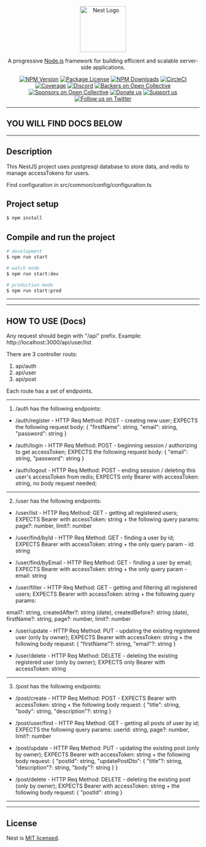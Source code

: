<p align="center">
  <a href="http://nestjs.com/" target="blank"><img src="https://nestjs.com/img/logo-small.svg" width="120" alt="Nest Logo" /></a>
</p>

[circleci-image]: https://img.shields.io/circleci/build/github/nestjs/nest/master?token=abc123def456
[circleci-url]: https://circleci.com/gh/nestjs/nest

  <p align="center">A progressive <a href="http://nodejs.org" target="_blank">Node.js</a> framework for building efficient and scalable server-side applications.</p>
    <p align="center">
<a href="https://www.npmjs.com/~nestjscore" target="_blank"><img src="https://img.shields.io/npm/v/@nestjs/core.svg" alt="NPM Version" /></a>
<a href="https://www.npmjs.com/~nestjscore" target="_blank"><img src="https://img.shields.io/npm/l/@nestjs/core.svg" alt="Package License" /></a>
<a href="https://www.npmjs.com/~nestjscore" target="_blank"><img src="https://img.shields.io/npm/dm/@nestjs/common.svg" alt="NPM Downloads" /></a>
<a href="https://circleci.com/gh/nestjs/nest" target="_blank"><img src="https://img.shields.io/circleci/build/github/nestjs/nest/master" alt="CircleCI" /></a>
<a href="https://coveralls.io/github/nestjs/nest?branch=master" target="_blank"><img src="https://coveralls.io/repos/github/nestjs/nest/badge.svg?branch=master#9" alt="Coverage" /></a>
<a href="https://discord.gg/G7Qnnhy" target="_blank"><img src="https://img.shields.io/badge/discord-online-brightgreen.svg" alt="Discord"/></a>
<a href="https://opencollective.com/nest#backer" target="_blank"><img src="https://opencollective.com/nest/backers/badge.svg" alt="Backers on Open Collective" /></a>
<a href="https://opencollective.com/nest#sponsor" target="_blank"><img src="https://opencollective.com/nest/sponsors/badge.svg" alt="Sponsors on Open Collective" /></a>
  <a href="https://paypal.me/kamilmysliwiec" target="_blank"><img src="https://img.shields.io/badge/Donate-PayPal-ff3f59.svg" alt="Donate us"/></a>
    <a href="https://opencollective.com/nest#sponsor"  target="_blank"><img src="https://img.shields.io/badge/Support%20us-Open%20Collective-41B883.svg" alt="Support us"></a>
  <a href="https://twitter.com/nestframework" target="_blank"><img src="https://img.shields.io/twitter/follow/nestframework.svg?style=social&label=Follow" alt="Follow us on Twitter"></a>
</p>
  <!--[![Backers on Open Collective](https://opencollective.com/nest/backers/badge.svg)](https://opencollective.com/nest#backer)
  [![Sponsors on Open Collective](https://opencollective.com/nest/sponsors/badge.svg)](https://opencollective.com/nest#sponsor)-->

---

## YOU WILL FIND DOCS BELOW

---

## Description

This NestJS project uses postgresql database to store data, and redis to manage accessTokens for users.

Find configuration in src/common/config/configuration.ts

## Project setup

```bash
$ npm install
```

## Compile and run the project

```bash
# development
$ npm run start

# watch mode
$ npm run start:dev

# production mode
$ npm run start:prod
```

---
---

## HOW TO USE (Docs)

Any request should begin with "/api" prefix.
Example: http://localhost:3000/api/user/list

There are 3 controller routs:
1. api/auth
2. api/user
3. api/post

Each route has a set of endpoints.

---

1. /auth has the following endpoints:
- /auth/register - HTTP Req Method: POST - creating new user;
EXPECTS the following request body: {
  "firstName": string,
  "email": string,
  "password": string
  }


- /auth/login - HTTP Req Method: POST - beginning session / authorizing to get accessToken; EXPECTS the following request body: {
  "email": string,
  "password": string
  }


- /auth/logout - HTTP Req Method: POST - ending session / deleting this user's accessToken from redis; EXPECTS only Bearer with accessToken: string, no body request needed;

---

2. /user has the following endpoints:
- /user/list - HTTP Req Method: GET - getting all registered users; EXPECTS Bearer with accessToken: string + the following query params: page?: number, limit?: number


- /user/find/byId - HTTP Req Method: GET - finding a user by id; EXPECTS Bearer with accessToken: string + the only query param - id: string


- /user/find/byEmail - HTTP Req Method: GET - finding a user by email; EXPECTS Bearer with accessToken: string + the only query param - email: string


- /user/filter - HTTP Req Method: GET - getting and filtering all registered users; EXPECTS Bearer with accessToken: string + the following query params: 

email?: string, createdAfter?: string (date), createdBefore?: string (date), firstName?: string, page?: number, limit?: number

- /user/update - HTTP Req Method: PUT - updating the existing registered user (only by owner); EXPECTS Bearer with accessToken: string + the following body request: {
  "firstName"?: string, "email"?: string
  }


- /user/delete - HTTP Req Method: DELETE - deleting the existing registered user (only by owner); EXPECTS only Bearer with accessToken: string

---

3. /post has the following endpoints:
- /post/create - HTTP Req Method: POST - EXPECTS Bearer with accessToken: string + the following body request: {
  "title": string,
  "body": string,
  "description"?: string
  }


- /post/user/find - HTTP Req Method: GET - getting all posts of user by id; EXPECTS the following query params: userId: string, page?: number, limit?: number


- /post/update - HTTP Req Method: PUT - updating the existing post (only by owner); EXPECTS Bearer with accessToken: string + the following body request: {
  "postId": string,
  "updatePostDto": {
  "title"?: string,
  "description"?: string,
  "body"?: string
  }
  }


- /post/delete - HTTP Req Method: DELETE - deleting the existing post (only by owner); EXPECTS Bearer with accessToken: string + the following body request: {
  "postId": string
  }


---
---

## License

Nest is [MIT licensed](https://github.com/nestjs/nest/blob/master/LICENSE).
